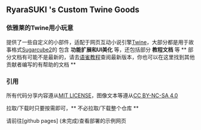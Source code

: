 ## RyaraSUKI 's Custom Twine Goods
### 依雅莱的Twine用小玩意
提供了一些自定义的小部件，适配于网页互动小说引擎[Twine](https://twinery.org/)，大部分都是用于故事格式[Sugarcube2](https://github.com/tmedwards/sugarcube-2)的
包含 **功能扩展和UI美化** 等，还包括部分 **教程文档** 等
** 部分文档有可能不是最新的，请去[语雀教程](https://www.yuque.com/u45355763/twine)查阅最新版本，你也可以在这里找到其他贡献者编写的有帮助的文档 **

### 引用
所有代码分享内容遵从[MIT LICENSE](https://mit-license.org/)，图像文本等遵从[CC BY-NC-SA 4.0](https://creativecommons.org/licenses/by-sa/4.0/deed.zh-hans)

拉取/下载时只要按需即可，** 不必拉取/下载整个仓库 **

请前往[github pages] (未完成)查看部署的示例网页